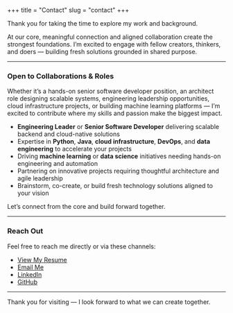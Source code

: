 +++
title = "Contact"
slug = "contact"
+++

Thank you for taking the time to explore my work and background.

At our core, meaningful connection and aligned collaboration create the strongest foundations. I’m excited to engage with fellow creators, thinkers, and doers — building fresh solutions grounded in shared purpose.

---

### Open to Collaborations & Roles

Whether it’s a hands-on senior software developer position, an architect role designing scalable systems, engineering leadership opportunities, cloud infrastructure projects, or building machine learning platforms — I’m excited to contribute where my skills and passion make the biggest impact.

- **Engineering Leader** or **Senior Software Developer** delivering scalable backend and cloud-native solutions  
- Expertise in **Python**, **Java**, **cloud infrastructure**, **DevOps**, and **data engineering** to accelerate your projects  
- Driving **machine learning** or **data science** initiatives needing hands-on engineering and automation  
- Partnering on innovative projects requiring thoughtful architecture and agile leadership  
- Brainstorm, co-create, or build fresh technology solutions aligned to your vision  

Let’s connect from the core and build forward together.

---

### Reach Out

Feel free to reach me directly or via these channels:

- [View My Resume](/resume)  
- [Email Me](mailto:anirudhsshirahati@gmail.com)  
- [LinkedIn](https://www.linkedin.com/in/anirudhsshirahati)  
- [GitHub](https://github.com/anirudhsshirahati)

---

Thank you for visiting — I look forward to what we can create together.
